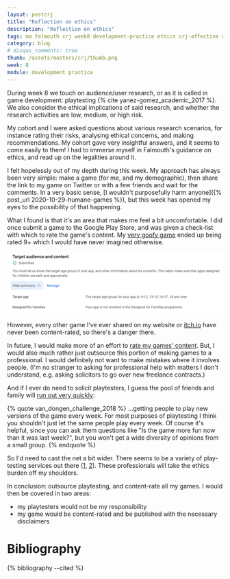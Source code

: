 ```yaml
---
layout: postcrj
title: "Reflection on ethics"
description: "Reflection on ethics"
tags: ma falmouth crj week8 development-practice ethics crj-affective crj-interpersonal crj-cognitive crj-procedural
category: blog
# disqus_comments: true
thumb: /assets/masters/crj/thumb.png
week: 8
module: development practice
---
```


During week 8 we touch on audience/user research, or as it is called in game development: playtesting {% cite yanez-gomez_academic_2017 %}. We also consider the ethical implications of said research, and whether the research activities are low, medium, or high risk.

My cohort and I were asked questions about various research scenarios, for instance rating their risks, analysing ethical concerns, and making recommendations. My cohort gave very insightful answers, and it seems to come easily to them! I had to immerse myself in Falmouth's guidance on ethics, and read up on the legalities around it.

I felt hopelessly out of my depth during this week. My approach has always been very simple: make a game (for me, and my demographic), then share the link to my game on Twitter or with a few friends and wait for the comments. In a very basic sense, [I wouldn't purposefully harm anyone]({% post_url 2020-10-29-humane-games %}), but this week has opened my eyes to the possibility of that happening.

What I found is that it's an area that makes me feel a bit uncomfortable. I did once submit a game to the Google Play Store, and was given a check-list with which to rate the game's content. My [very goofy game](/games/cornwars) ended up being rated 9+ which I would have never imagined otherwise.

![CornWars content rating](/assets/posts/2020-11-11-reflection-on-ethics/cornwars-content-rating.png)

However, every other game I've ever shared on my website or [itch.io](https://itch.io/) have never been content-rated, so there's a danger there.

In future, I would make more of an effort to [rate my games' content](https://www.esrb.org/ratings-guide/). But, I would also much rather just outsource this portion of making games to a professional. I would definitely not want to make mistakes where it involves people. (I'm no stranger to asking for professional help with matters I don't understand, e.g. asking solicitors to go over new freelance contracts.)

And if I ever do need to solicit playtesters, I guess the pool of friends and family will [run out very quickly](https://www.gamasutra.com/blogs/JoostVanDongen/20180904/325770/The_challenge_of_finding_enough_playtesters.php):

{% quote van_dongen_challenge_2018 %}
...getting people to play new versions of the game every week. For most purposes of playtesting I think <span class="highlight">you shouldn't just let the same people play every week</span>. Of course it's helpful, since you can ask them questions like "Is the game more fun now than it was last week?", but you won't get a wide diversity of opinions from a small group.
{% endquote %}

So I'd need to cast the net a bit wider. There seems to be a variety of play-testing services out there ([1](https://www.ixiegaming.com/playtest-services/), [2](https://www.pixopia.de/en/playtesting/)). These professionals will take the ethics burden off my shoulders.

In conclusion: outsource playtesting, and content-rate all my games. I would then be covered in two areas:
- my playtesters would not be my responsibility
- my game would be content-rated and be published with the necessary disclaimers

# Bibliography

{% bibliography --cited %}
